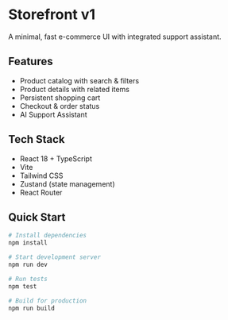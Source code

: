 # Storefront v1

A minimal, fast e-commerce UI with integrated support assistant.

## Features

- Product catalog with search & filters
- Product details with related items  
- Persistent shopping cart
- Checkout & order status
- AI Support Assistant

## Tech Stack

- React 18 + TypeScript
- Vite
- Tailwind CSS
- Zustand (state management)
- React Router

## Quick Start

```bash
# Install dependencies
npm install

# Start development server
npm run dev

# Run tests
npm test

# Build for production
npm run build
